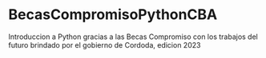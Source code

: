 # BecasCompromisoPythonCBA
Introduccion a Python gracias a las Becas Compromiso con los trabajos del futuro brindado por el gobierno de Cordoda, edicion 2023
